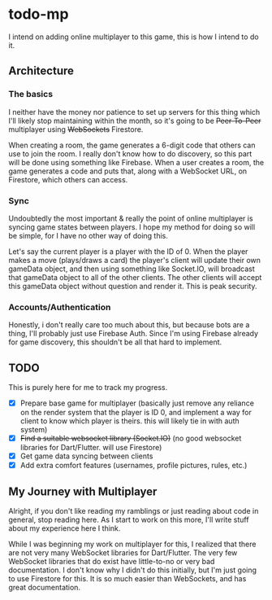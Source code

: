 # todo-mp
I intend on adding online multiplayer to this game, this is how I intend to do it.

## Architecture
### The basics
I neither have the money nor patience to set up servers for this thing which I'll likely stop maintaining within the month, so it's going to be ~~Peer-To-Peer~~ multiplayer using ~~WebSockets~~ Firestore.

When creating a room, the game generates a 6-digit code that others can use to join the room. I really don't know how to do discovery, so this part will be done using something like Firebase. When a user creates a room, the game generates a code and puts that, along with a WebSocket URL, on Firestore, which others can access.

### Sync
Undoubtedly the most important & really the point of online multiplayer is syncing game states between players. I hope my method for doing so will be simple, for I have no other way of doing this.

Let's say the current player is a player with the ID of 0. When the player makes a move (plays/draws a card) the player's client will update their own gameData object, and then using something like Socket.IO, will broadcast that gameData object to all of the other clients. The other clients will accept this gameData object without question and render it. This is peak security.

### Accounts/Authentication
Honestly, i don't really care too much about this, but because bots are a thing, I'll probably just use Firebase Auth. Since I'm using Firebase already for game discovery, this shouldn't be all that hard to implement.

## TODO
This is purely here for me to track my progress.
- [x] Prepare base game for multiplayer (basically just remove any reliance on the render system that the player is ID 0, and implement a way for client to know which player is theirs. this will likely tie in with auth system)
- [x] ~~Find a suitable websocket library (Socket.IO)~~ (no good websocket libraries for Dart/Flutter. will use Firestore)
- [x] Get game data syncing between clients
- [x] Add extra comfort features (usernames, profile pictures, rules, etc.)

## My Journey with Multiplayer
Alright, if you don't like reading my ramblings or just reading about code in general, stop reading here. As I start to work on this more, I'll write stuff about my experience here I think.

While I was beginning my work on multiplayer for this, I realized that there are not very many WebSocket libraries for Dart/Flutter. The very few WebSocket libraries that do exist have little-to-no or very bad documentation. I don't know why I didn't do this initially, but I'm just going to use Firestore for this. It is so much easier than WebSockets, and has great documentation.
